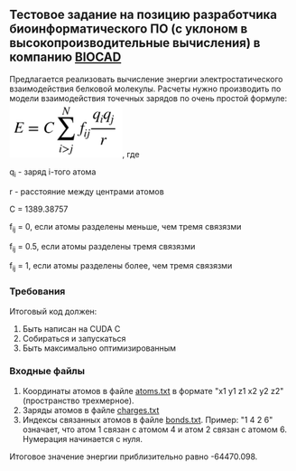 ## Тестовое задание на позицию разработчика биоинформатического ПО (с уклоном в высокопроизводительные вычисления) в компанию [BIOCAD](https://biocad.ru/)

Предлагается реализовать вычисление энергии электростатического взаимодействия белковой молекулы. Расчеты нужно производить по модели взаимодействия точечных зарядов по очень простой формуле:
<img width=200 src="/img/opls_el_stat.png" />, где
<p>q<sub>i</sub> - заряд i-того атома</p>
<p>r - расстояние между центрами атомов</p>
<p>C = 1389.38757</p>
<p>f<sub>ij</sub> = 0, если атомы разделены меньше, чем тремя связязми</p>
<p>f<sub>ij</sub> = 0.5, если атомы разделены тремя связязми</p>
<p>f<sub>ij</sub> = 1, если атомы разделены более, чем тремя связязми</p>

### Требования
Итоговый код должен:
1. Быть написан на CUDA C
2. Собираться и запускаться
3. Быть максимально оптимизированным

### Входные файлы
1. Координаты атомов в файле [atoms.txt](/data/atoms.txt) в формате "x1 y1 z1 x2 y2 z2" (пространство трехмерное).
2. Заряды атомов в файле [charges.txt](/data/charges.txt)
3. Индексы связанных атомов в файле [bonds.txt](/data/bonds.txt). Пример: "1 4 2 6" означает, что атом 1 связан с атомом 4 и атом 2 связан с атомом 6. Нумерация начинается с нуля.

Итоговое значение энергии приблизительно равно -64470.098.
